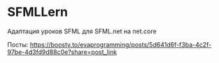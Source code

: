 # SFMLLern
Адаптация уроков SFML для SFML.net на net.core

Посты:
https://boosty.to/evaprogramming/posts/5d641d6f-f3ba-4c2f-97be-4d3fd9d88c0e?share=post_link
